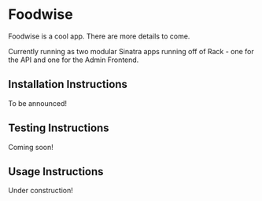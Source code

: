 Foodwise
========

Foodwise is a cool app. There are more details to come.

Currently running as two modular Sinatra apps running off of Rack - one for the API and one for the Admin Frontend. 

## Installation Instructions

To be announced!

## Testing Instructions

Coming soon!

## Usage Instructions

Under construction!
